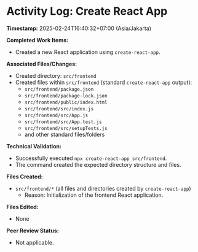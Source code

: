 # Activity Log: Create React App

**Timestamp:** 2025-02-24T16:40:32+07:00 (Asia/Jakarta)

**Completed Work Items:**

- Created a new React application using `create-react-app`.

**Associated Files/Changes:**

- Created directory: `src/frontend`
- Created files within `src/frontend` (standard `create-react-app` output):
    -  `src/frontend/package.json`
    -  `src/frontend/package-lock.json`
    - `src/frontend/public/index.html`
    -  `src/frontend/src/index.js`
    - `src/frontend/src/App.js`
    - `src/frontend/src/App.test.js`
    - `src/frontend/src/setupTests.js`
    - and other standard files/folders

**Technical Validation:**

- Successfully executed `npx create-react-app src/frontend`.
- The command created the expected directory structure and files.

**Files Created:**

- `src/frontend/*` (all files and directories created by `create-react-app`)
    - Reason: Initialization of the frontend React application.

**Files Edited:**

- None

**Peer Review Status:**

- Not applicable.